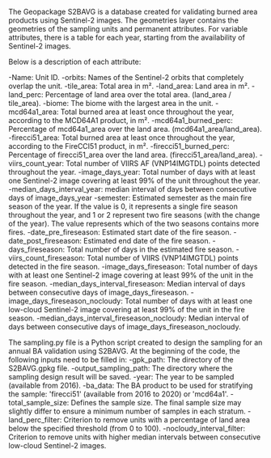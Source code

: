 The Geopackage S2BAVG is a database created for validating burned area products using Sentinel-2 images.
The geometries layer contains the geometries of the sampling units and permanent attributes.
For variable attributes, there is a table for each year, starting from the availability of Sentinel-2 images.

Below is a description of each attribute:

-Name:		Unit ID.
-orbits:		Names of the Sentinel-2 orbits that completely overlap the unit.
-tile_area:		Total area in m².
-land_area:		Land area in m².
-land_perc:		Percentage of land area over the total area. (land_area / tile_area).
-biome:		The biome with the largest area in the unit.
-mcd64a1_area:		Total burned area at least once throughout the year, according to the MCD64A1 product, in m². 
-mcd64a1_burned_perc:		Percentage of mcd64a1_area over the land area. (mcd64a1_area/land_area).
-firecci51_area:		Total burned area at least once throughout the year, according to the FireCCI51 product, in m².
-firecci51_burned_perc:		Percentage of firecci51_area over the land area. (firecci51_area/land_area).
-viirs_count_year:		Total number of VIIRS AF (VNP14IMGTDL) points detected throughout the year.
-image_days_year:		Total number of days with at least one Sentinel-2 image covering at least 99% of the unit throughout the year.
-median_days_interval_year:		median interval of days between consecutive days of image_days_year
-semester:		Estimated semester as the main fire season of the year. If the value is 0, it represents a single fire season throughout the year, and 1 or 2 represent two fire seasons (with the change of the year). The value represents which of the two seasons contains more fires.
-date_pre_fireseason:		Estimated start date of the fire season.
-date_post_fireseason:		Estimated end date of the fire season.
-days_fireseason:		Total number of days in the estimated fire season.
-viirs_count_fireseason:		Total number of VIIRS (VNP14IMGTDL) points detected in the fire season.
-image_days_fireseason:		Total number of days with at least one Sentinel-2 image covering at least 99% of the unit in the fire season.
-median_days_interval_fireseason:		Median interval of days between consecutive days of image_days_fireseason.
-image_days_fireseason_nocloudy:		Total number of days with at least one low-cloud Sentinel-2 image covering at least 99% of the unit in the fire season.
-median_days_interval_fireseason_nocloudy:		Median interval of days between consecutive days of image_days_fireseason_nocloudy.


The sampling.py file is a Python script created to design the sampling for an annual BA validation using S2BAVG.
At the beginning of the code, the following inputs need to be filled in:
-gpk_path: The directory of the S2BAVG.gpkg file.
-output_sampling_path: The directory where the sampling design result will be saved.
-year: The year to be sampled (available from 2016).
-ba_data: The BA product to be used for stratifying the sample: 'firecci51' (available from 2016 to 2020) or 'mcd64a1'.
-total_sample_size: Defines the sample size. The final sample size may slightly differ to ensure a minimum number of samples in each stratum.
-land_perc_filter: Criterion to remove units with a percentage of land area below the specified threshold (from 0 to 100).
-nocloudy_interval_filter: Criterion to remove units with higher median intervals between consecutive low-cloud Sentinel-2 images.

